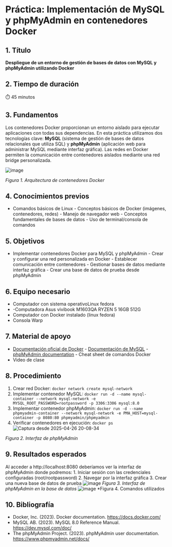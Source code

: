 # Práctica: Implementación de MySQL y phpMyAdmin en contenedores Docker

## 1. Título  
**Despliegue de un entorno de gestión de bases de datos con MySQL y phpMyAdmin utilizando Docker**

## 2. Tiempo de duración  
⏱️ 45 minutos 

## 3. Fundamentos  
Los contenedores Docker proporcionan un entorno aislado para ejecutar aplicaciones con todas sus dependencias. En esta práctica utilizamos dos tecnologías clave: **MySQL** (sistema de gestión de bases de datos relacionales que utiliza SQL) y **phpMyAdmin** (aplicación web para administrar MySQL mediante interfaz gráfica). Las redes en Docker permiten la comunicación entre contenedores aislados mediante una red bridge personalizada.

![image](https://github.com/user-attachments/assets/73e1ce7c-bd11-45d3-b34b-91bec9e58f19)
 
*Figura 1. Arquitectura de contenedores Docker*

## 4. Conocimientos previos  
- Comandos básicos de Linux - Conceptos básicos de Docker (imágenes, contenedores, redes) - Manejo de navegador web - Conceptos fundamentales de bases de datos - Uso de terminal/consola de comandos

## 5. Objetivos  
- Implementar contenedores Docker para MySQL y phpMyAdmin - Crear y configurar una red personalizada en Docker - Establecer comunicación entre contenedores - Gestionar bases de datos mediante interfaz gráfica - Crear una base de datos de prueba desde phpMyAdmin

## 6. Equipo necesario  
- Computador con sistema operativoLinux  fedora
- -Computadora Asus vivibook M1603QA RYZEN 5 16GB 512G
- Computador con Docker instalado (linux fedora)
- Consola Warp

## 7. Material de apoyo  
- [Documentación oficial de Docker](https://docs.docker.com/) - [Documentación de MySQL](https://dev.mysql.com/doc/) - [phpMyAdmin documentation](https://www.phpmyadmin.net/docs/) - Cheat sheet de comandos Docker
- Video de clase 

## 8. Procedimiento  
1. Crear red Docker: `docker network create mysql-network`  
2. Implementar contenedor MySQL: `docker run -d --name mysql-container --network mysql-network -e MYSQL_ROOT_PASSWORD=rootpassword -p 3306:3306 mysql:8.0`  
3. Implementar contenedor phpMyAdmin: `docker run -d --name phpmyadmin-container --network mysql-network -e PMA_HOST=mysql-container -p 8080:80 phpmyadmin/phpmyadmin`  
4. Verificar contenedores en ejecución: `docker ps`  
![Captura desde 2025-04-26 20-08-34](https://github.com/user-attachments/assets/44bc4270-81c7-4fdb-95b6-ba8bb2ec5bf3)

*Figura 2. Interfaz de phpMyAdmin*

## 9. Resultados esperados  
Al acceder a http://localhost:8080 deberíamos ver la interfaz de phpMyAdmin donde podremos: 1. Iniciar sesión con las credenciales configuradas (root/rootpassword) 2. Navegar por la interfaz gráfica 3. Crear una nueva base de datos de prueba
![image](https://github.com/user-attachments/assets/4d568c69-7131-48ab-8cb7-503b306c3a83)
*Figura 3. Interfaz de phpMyAdmin  en la base de datos*
![image](https://github.com/user-attachments/assets/353ee9d9-90f8-44bd-9c76-a8143112079b)
*Figura 4. Comandos utilizados 

## 10. Bibliografía  
- Docker, Inc. (2023). Docker documentation. https://docs.docker.com/  
- MySQL AB. (2023). MySQL 8.0 Reference Manual. https://dev.mysql.com/doc/  
- The phpMyAdmin Project. (2023). phpMyAdmin user documentation. https://www.phpmyadmin.net/docs/
